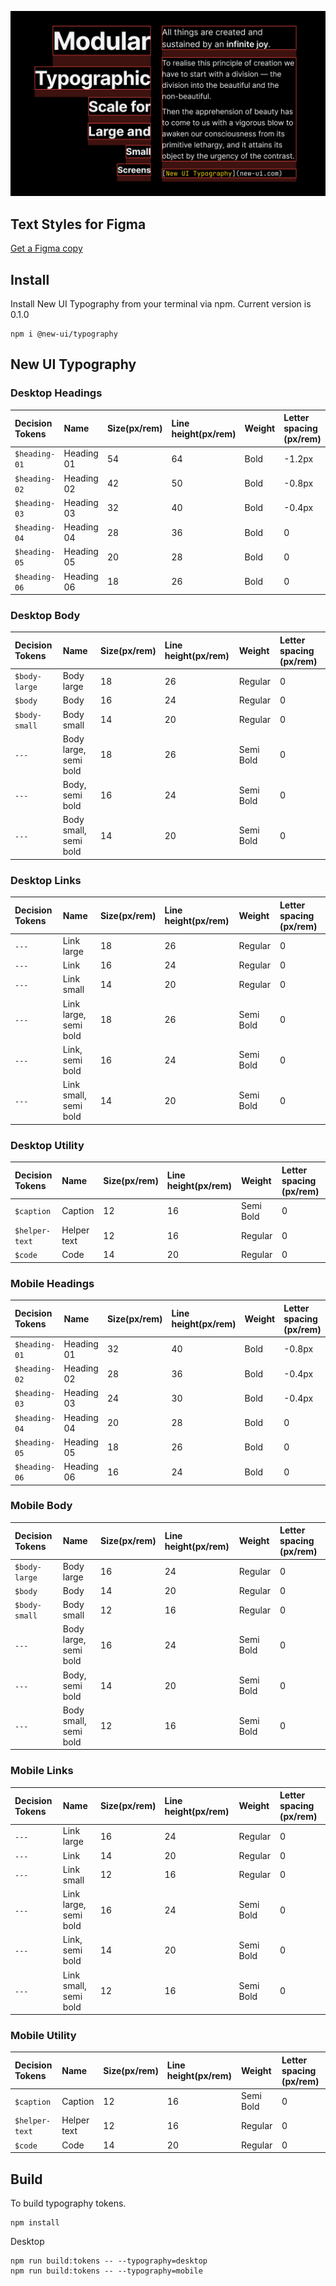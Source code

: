 ![](help/cover.png)

## Text Styles for Figma
[Get a Figma copy](https://www.figma.com/community/file/1186085071546203382)

## Install
Install New UI Typography from your terminal via npm. Current version is 0.1.0

```
npm i @new-ui/typography
```

## New UI Typography

### Desktop Headings
Decision Tokens | Name | Size(px/rem) | Line height(px/rem) | Weight | Letter spacing (px/rem)
:--- |:--- |:--- |:--- |:--- |:---
`$heading-01` | Heading 01 | 54 | 64 | Bold | -1.2px
`$heading-02` | Heading 02 | 42 | 50 | Bold | -0.8px
`$heading-03` | Heading 03 | 32 | 40 | Bold | -0.4px
`$heading-04` | Heading 04 | 28 | 36 | Bold | 0
`$heading-05` | Heading 05 | 20 | 28 | Bold | 0
`$heading-06` | Heading 06 | 18 | 26 | Bold | 0

### Desktop Body
Decision Tokens | Name | Size(px/rem) | Line height(px/rem) | Weight | Letter spacing (px/rem)
:--- |:--- |:--- |:--- |:--- |:---
`$body-large` | Body large | 18 | 26 | Regular | 0
`$body` | Body | 16 | 24 | Regular | 0
`$body-small` | Body small | 14 | 20 | Regular | 0
`---` | Body large, semi bold | 18 | 26 | Semi Bold | 0
`---` | Body, semi bold | 16 | 24 | Semi Bold | 0
`---` | Body small, semi bold | 14 | 20 | Semi Bold | 0

### Desktop Links
Decision Tokens | Name | Size(px/rem) | Line height(px/rem) | Weight | Letter spacing (px/rem)
:--- |:--- |:--- |:--- |:--- |:---
`---` | Link large | 18 | 26 | Regular | 0
`---` | Link | 16 | 24 | Regular | 0
`---` | Link small | 14 | 20 | Regular | 0
`---` | Link large, semi bold | 18 | 26 | Semi Bold | 0
`---` | Link, semi bold | 16 | 24 | Semi Bold | 0
`---` | Link small, semi bold | 14 | 20 | Semi Bold | 0

### Desktop Utility
Decision Tokens | Name | Size(px/rem) | Line height(px/rem) | Weight | Letter spacing (px/rem)
:--- |:--- |:--- |:--- |:--- |:---
`$caption` | Caption | 12 | 16 | Semi Bold | 0
`$helper-text` | Helper text | 12 | 16 | Regular | 0
`$code` | Code | 14 | 20 | Regular | 0

### Mobile Headings
Decision Tokens | Name | Size(px/rem) | Line height(px/rem) | Weight | Letter spacing (px/rem)
:--- |:--- |:--- |:--- |:--- |:---
`$heading-01` | Heading 01 | 32 | 40 | Bold | -0.8px
`$heading-02` | Heading 02 | 28 | 36 | Bold | -0.4px
`$heading-03` | Heading 03 | 24 | 30 | Bold | -0.4px
`$heading-04` | Heading 04 | 20 | 28 | Bold | 0
`$heading-05` | Heading 05 | 18 | 26 | Bold | 0
`$heading-06` | Heading 06 | 16 | 24 | Bold | 0

### Mobile Body
Decision Tokens | Name | Size(px/rem) | Line height(px/rem) | Weight | Letter spacing (px/rem)
:--- |:--- |:--- |:--- |:--- |:---
`$body-large` | Body large | 16 | 24 | Regular | 0
`$body` | Body | 14 | 20 | Regular | 0
`$body-small` | Body small | 12 | 16 | Regular | 0
`---` | Body large, semi bold | 16 | 24 | Semi Bold | 0
`---` | Body, semi bold | 14 | 20 | Semi Bold | 0
`---` | Body small, semi bold | 12 | 16 | Semi Bold | 0

### Mobile Links
Decision Tokens | Name | Size(px/rem) | Line height(px/rem) | Weight | Letter spacing (px/rem)
:--- |:--- |:--- |:--- |:--- |:---
`---` | Link large | 16 | 24 | Regular | 0
`---` | Link | 14 | 20 | Regular | 0
`---` | Link small | 12 | 16 | Regular | 0
`---` | Link large, semi bold | 16 | 24 | Semi Bold | 0
`---` | Link, semi bold | 14 | 20 | Semi Bold | 0
`---` | Link small, semi bold | 12 | 16 | Semi Bold | 0

### Mobile Utility
Decision Tokens | Name | Size(px/rem) | Line height(px/rem) | Weight | Letter spacing (px/rem)
:--- |:--- |:--- |:--- |:--- |:---
`$caption` | Caption | 12 | 16 | Semi Bold | 0
`$helper-text` | Helper text | 12 | 16 | Regular | 0
`$code` | Code | 14 | 20 | Regular | 0


## Build
To build typography tokens.

```
npm install
```

Desktop
```
npm run build:tokens -- --typography=desktop
npm run build:tokens -- --typography=mobile
```